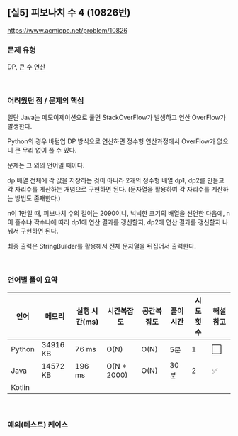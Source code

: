 ## [실5] 피보나치 수 4 (10826번)

https://www.acmicpc.net/problem/10826

### 문제 유형

DP, 큰 수 연산

<br>

### 어려웠던 점 / 문제의 핵심

일단 Java는 메모이제이션으로 풀면 StackOverFlow가 발생하고 연산 OverFlow가 발생한다.

Python의 경우 바텀업 DP 방식으로 연산하면 정수형 연산과정에서 OverFlow가 없으니 큰 무리 없이 풀 수 있다.

문제는 그 외의 언어일 때이다.

dp 배열 전체에 각 값을 저장하는 것이 아니라 2개의 정수형 배열 dp1, dp2를 만들고 각 자리수를 계산하는 개념으로 구현하면 된다. (문자열을 활용하여 각 자리수를 계산하는 방법도 존재한다.)

n이 1만일 때, 피보나치 수의 길이는 2090이니, 넉넉한 크기의 배열을 선언한 다음에, n이 홀수냐 짝수냐에 따라 dp1에 연산 결과를 갱신할지, dp2에 연산 결과를 갱신할지 나눠서 구현하면 된다.

최종 출력은 StringBuilder를 활용해서 전체 문자열을 뒤집어서 출력한다.

<br>

### 언어별 풀이 요약

| 언어   | 메모리   | 실행 시간(ms) | 시간복잡도  | 공간복잡도 | 풀이 시간 | 시도 횟수 | 해설 참고            |
| ------ | -------- | ------------- | ----------- | ---------- | --------- | --------- | -------------------- |
| Python | 34916 KB | 76 ms         | O(N)        | O(N)       | 5분       | 1         | :white_large_square: |
| Java   | 14572 KB | 196 ms        | O(N * 2000) | O(N)       | 30분      | 2         | :white_check_mark:   |
| Kotlin |          |               |             |            |           |           |                      |

<br>

### 예외(테스트) 케이스

```
```

